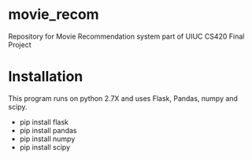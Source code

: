 # movie_recom
Repository for Movie Recommendation system part of UIUC CS420 Final Project 

# Installation
This program runs on python 2.7X and uses Flask, Pandas, numpy and scipy.  
- pip install flask
- pip install pandas
- pip install numpy 
- pip install scipy 


